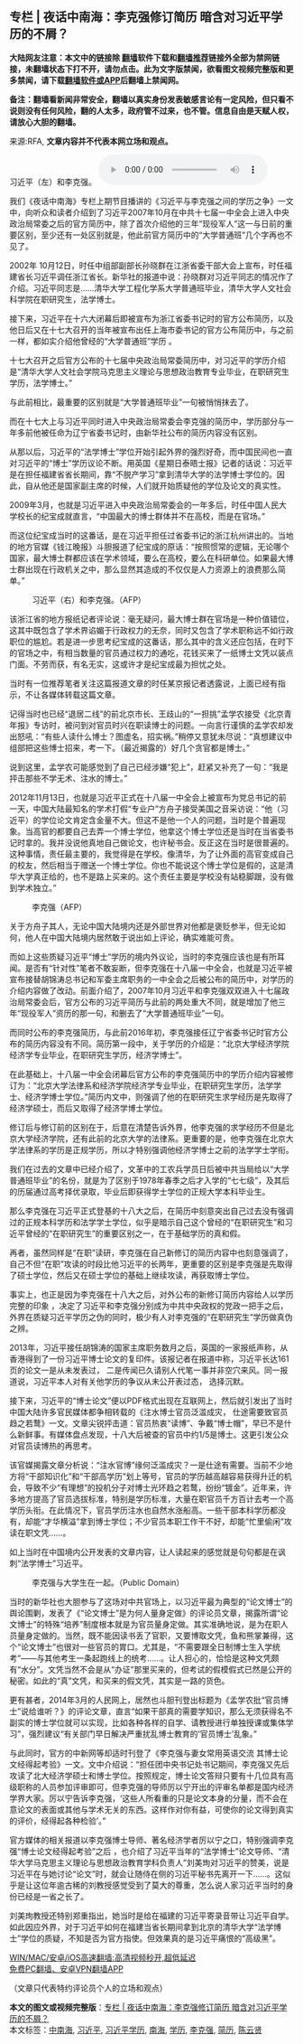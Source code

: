  <h2>专栏 | 夜话中南海：李克强修订简历 暗含对习近平学历的不屑？</h2> <p class="notice"><b>大陆网友注意：本文中的链接除 <a href="https://github.com/bannedbook/fanqiang" >翻墙</a>软件下载和<a href="https://github.com/killgcd/justmysocks/blob/master/README.md">翻墙推荐</a>链接外全部为禁网链接，未翻墙状态下打不开，请勿点击。此为文字版禁闻，欲看图文视频完整版和更多禁闻，请下载<a href="https://github.com/bannedbook/fanqiang">翻墙软件或APP</a>后翻墙上禁闻网。</p><p>备注：翻墙看新闻非常安全，翻墙以真实身份发表敏感言论有一定风险，但只看不说则没有任何风险，翻的人太多，政府管不过来，也不管。信息自由是天赋人权，请放心大胆的翻墙。</b></p>  <div class="entry"> <p>来源:RFA, <strong>文章内容并不代表本网立场和观点。</strong></p> <p>&#20064;&#36817;&#24179;&#65288;&#24038;&#65289;&#21644;&#26446;&#20811;&#24378;&#12290;             <audio controls="controls" preload="metadata" src="https://www.rfa.org/mandarin/zhuanlan/yehuazhongnanhai/gx-03122021152818.html/@@stream" type="audio/mpeg"></audio></p> <p>&#25105;&#20204;&#12298;&#22812;&#35805;&#20013;&#21335;&#28023;&#12299;&#19987;&#26639;&#19978;&#26399;&#33410;&#30446;&#25773;&#35762;&#30340;&#12298;&#20064;&#36817;&#24179;&#19982;&#26446;&#20811;&#24378;&#20043;&#38388;&#30340;&#23398;&#21382;&#20043;&#20105;&#12299;&#19968;&#25991;&#20013;&#65292;&#21521;&#21548;&#20247;&#21644;&#35835;&#32773;&#20171;&#32461;&#21040;&#20102;&#20064;&#36817;&#24179;2007&#24180;10&#26376;&#22312;&#20013;&#20849;&#21313;&#19971;&#23626;&#19968;&#20013;&#20840;&#20250;&#19978;&#36827;&#20837;&#20013;&#22830;&#25919;&#27835;&#23616;&#24120;&#22996;&#20043;&#21518;&#30340;&#23448;&#26041;&#31616;&#21382;&#20013;&#65292;&#38500;&#20102;&#39318;&#27425;&#20171;&#32461;&#20182;&#30340;&#19977;&#24180;&#8220;&#29616;&#24441;&#20891;&#20154;&#8221;&#36825;&#19968;&#19982;&#26085;&#21069;&#30340;&#37325;&#35201;&#21306;&#21035;&#65292;&#33267;&#23569;&#36824;&#26377;&#19968;&#22788;&#21306;&#21035;&#23601;&#26159;&#65292;&#20182;&#27492;&#21069;&#23448;&#26041;&#31616;&#21382;&#20013;&#30340;&#8220;&#22823;&#23398;&#26222;&#36890;&#29677;&#8221;&#20960;&#20010;&#23383;&#20877;&#20063;&#19981;&#35265;&#20102;&#12290;</p> <p>2002&#24180; 10&#26376;12&#26085;&#65292;&#26102;&#20219;&#20013;&#32452;&#37096;&#21103;&#37096;&#38271;&#23385;&#26195;&#32676;&#22312;&#27743;&#27993;&#30465;&#22996;&#24178;&#37096;&#22823;&#20250;&#19978;&#23459;&#24067;&#65292;&#26102;&#20219;&#31119;&#24314;&#30465;&#38271;&#20064;&#36817;&#24179;&#35843;&#20219;&#27993;&#27743;&#30465;&#38271;&#12290;&#26032;&#21326;&#31038;&#30340;&#25253;&#36947;&#20013;&#35828;&#65306;&#23385;&#26195;&#32676;&#23545;&#20064;&#36817;&#24179;&#21516;&#24535;&#30340;&#24773;&#20917;&#20316;&#20102;&#20171;&#32461;&#12290;&#20064;&#36817;&#24179;&#21516;&#24535;&#26159;&#8230;&#8230;&#28165;&#21326;&#22823;&#23398;&#24037;&#31243;&#21270;&#23398;&#31995;&#22823;&#23398;&#26222;&#36890;&#29677;&#27605;&#19994;&#65292;&#28165;&#21326;&#22823;&#23398;&#20154;&#25991;&#31038;&#20250;&#31185;&#23398;&#38498;&#22312;&#32844;&#30740;&#31350;&#29983;&#65292;&#27861;&#23398;&#21338;&#22763;&#12290;</p> <p>&#25509;&#19979;&#26469;&#65292;&#20064;&#36817;&#24179;&#22312;&#21313;&#20845;&#22823;&#38381;&#24149;&#21518;&#21363;&#34987;&#23459;&#24067;&#20026;&#27993;&#27743;&#30465;&#22996;&#20070;&#35760;&#26102;&#30340;&#23448;&#26041;&#20844;&#24067;&#31616;&#21382;&#65292;&#20197;&#21450;&#20182;&#26085;&#21518;&#21448;&#22312;&#21313;&#19971;&#22823;&#21484;&#24320;&#30340;&#24403;&#24180;&#34987;&#23459;&#24067;&#20986;&#20219;&#19978;&#28023;&#24066;&#22996;&#20070;&#35760;&#30340;&#23448;&#26041;&#20844;&#24067;&#31616;&#21382;&#20013;&#65292;&#19982;&#20043;&#21069;&#19968;&#26679;&#65292;&#37117;&#22914;&#23454;&#20171;&#32461;&#20182;&#26366;&#32463;&#30340;&#8220;&#22823;&#23398;&#26222;&#36890;&#29677;&#8221;&#23398;&#21382; &#12290;</p> <p>&#21313;&#19971;&#22823;&#21484;&#24320;&#20043;&#21518;&#23448;&#26041;&#20844;&#24067;&#30340;&#21313;&#19971;&#23626;&#20013;&#22830;&#25919;&#27835;&#23616;&#24120;&#22996;&#31616;&#21382;&#20013;&#65292;&#23545;&#20064;&#36817;&#24179;&#30340;&#23398;&#21382;&#20171;&#32461;&#26159;&#8220;&#28165;&#21326;&#22823;&#23398;&#20154;&#25991;&#31038;&#20250;&#23398;&#38498;&#39532;&#20811;&#24605;&#20027;&#20041;&#29702;&#35770;&#19982;&#24605;&#24819;&#25919;&#27835;&#25945;&#32946;&#19987;&#19994;&#27605;&#19994;&#65292;&#22312;&#32844;&#30740;&#31350;&#29983;&#23398;&#21382;&#65292;&#27861;&#23398;&#21338;&#22763;&#12290;&#8221;</p> <p>&#19982;&#27492;&#21069;&#30456;&#27604;&#65292;&#26368;&#37325;&#35201;&#30340;&#21306;&#21035;&#23601;&#26159;&#8220;&#22823;&#23398;&#26222;&#36890;&#29677;&#27605;&#19994;&#8221;&#19968;&#21477;&#34987;&#24708;&#24708;&#25273;&#21435;&#20102;&#12290;</p> <p>&#32780;&#22312;&#21313;&#19971;&#22823;&#19978;&#19982;&#20064;&#36817;&#24179;&#21516;&#26102;&#36827;&#20837;&#20013;&#22830;&#25919;&#27835;&#23616;&#24120;&#22996;&#20250;&#26446;&#20811;&#24378;&#30340;&#31616;&#21382;&#20013;&#65292;&#23398;&#21382;&#37096;&#20998;&#19982;&#19968;&#24180;&#22810;&#21069;&#20182;&#34987;&#20219;&#21629;&#20026;&#36797;&#23425;&#30465;&#22996;&#20070;&#35760;&#26102;&#65292;&#30001;&#26032;&#21326;&#31038;&#20844;&#24067;&#30340;&#31616;&#21382;&#20869;&#23481;&#27809;&#26377;&#21306;&#21035;&#12290;</p> <p>&#20174;&#37027;&#20197;&#21518;&#65292;&#20064;&#36817;&#24179;&#30340;&#8220;&#27861;&#23398;&#21338;&#22763;&#8221;&#23398;&#20301;&#24320;&#22987;&#24341;&#36215;&#22806;&#30028;&#30340;&#24378;&#28872;&#22909;&#22855;&#65292;&#32780;&#20013;&#22269;&#27665;&#38388;&#20063;&#19968;&#30452;&#23545;&#20064;&#36817;&#24179;&#30340;&#8220;&#21338;&#22763;&#8221;&#23398;&#21382;&#35758;&#35770;&#19981;&#26029;&#12290;&#29992;&#33521;&#22269;&#12298;&#26143;&#26399;&#26085;&#27888;&#26212;&#22763;&#25253;&#12299;&#35760;&#32773;&#30340;&#35805;&#35828;&#65306;&#20064;&#36817;&#24179;&#26159;&#22312;&#25285;&#20219;&#31119;&#24314;&#30465;&#30465;&#38271;&#26399;&#38388;&#65292;&#38752;&#8220;&#19981;&#33073;&#20135;&#23398;&#20064;&#8221;&#25343;&#21040;&#28165;&#21326;&#22823;&#23398;&#30340;&#27861;&#23398;&#21338;&#22763;&#23398;&#20301;&#30340;&#12290;&#22240;&#27492;&#65292;&#33258;&#20174;&#20182;&#36824;&#26159;&#22269;&#23478;&#21103;&#20027;&#24109;&#30340;&#26102;&#20505;&#65292;&#20154;&#20204;&#23601;&#24320;&#22987;&#36136;&#30097;&#20182;&#30340;&#23398;&#20301;&#21450;&#35770;&#25991;&#30340;&#30495;&#23454;&#24615;&#12290;</p>  <p>2009&#24180;3&#26376;&#65292;&#20063;&#23601;&#26159;&#20064;&#36817;&#24179;&#36827;&#20837;&#20013;&#22830;&#25919;&#27835;&#23616;&#24120;&#22996;&#20250;&#30340;&#19968;&#24180;&#22810;&#21518;&#65292;&#26102;&#20219;&#20013;&#22269;&#20154;&#27665;&#22823;&#23398;&#26657;&#38271;&#30340;&#32426;&#23453;&#25104;&#23601;&#30452;&#35328;&#65292;&#8220;&#20013;&#22269;&#26368;&#22823;&#30340;&#21338;&#22763;&#32676;&#20307;&#24182;&#19981;&#22312;&#39640;&#26657;&#65292;&#32780;&#26159;&#22312;&#23448;&#22330;&#12290;&#8221;</p> <p>&#32780;&#36825;&#20301;&#32426;&#23453;&#25104;&#24403;&#26102;&#30340;&#36825;&#30058;&#35805;&#65292;&#26159;&#22312;&#20064;&#36817;&#24179;&#25285;&#20219;&#36807;&#30465;&#22996;&#20070;&#35760;&#30340;&#27993;&#27743;&#26477;&#24030;&#35762;&#20986;&#30340;&#12290;&#24403;&#22320;&#30340;&#22320;&#26041;&#23448;&#23186;&#12298;&#38065;&#27743;&#26202;&#25253;&#12299;&#26007;&#32966;&#25253;&#36947;&#20102;&#32426;&#23453;&#25104;&#30340;&#21407;&#35805;&#65306;&#8220;&#25353;&#29031;&#24815;&#24120;&#30340;&#36923;&#36753;&#65292;&#26080;&#35770;&#21738;&#20010;&#22269;&#23478;&#65292;&#26368;&#22823;&#21338;&#22763;&#32676;&#37117;&#24212;&#35813;&#22312;&#23398;&#26415;&#39046;&#22495;&#65292;&#35201;&#20040;&#22312;&#39640;&#26657;&#65292;&#35201;&#20040;&#22312;&#31185;&#30740;&#21333;&#20301;&#12290;&#22914;&#26524;&#26368;&#22823;&#21338;&#22763;&#32676;&#20986;&#29616;&#22312;&#34892;&#25919;&#26426;&#20851;&#20043;&#20013;&#65292;&#37027;&#20040;&#26174;&#28982;&#20854;&#36896;&#25104;&#30340;&#19981;&#20165;&#20165;&#26159;&#20154;&#21147;&#36164;&#28304;&#19978;&#30340;&#28010;&#36153;&#37027;&#20040;&#31616;&#21333;&#12290;&#8221;</p> <p><figure> <figcaption>&#20064;&#36817;&#24179;&#65288;&#21491;&#65289;&#21644;&#26446;&#20811;&#24378;&#12290;&#65288;AFP&#65289;</figcaption></figure> <p>&#35813;&#27993;&#27743;&#30465;&#30340;&#22320;&#26041;&#25253;&#32440;&#35760;&#32773;&#35780;&#35770;&#35828;&#65306;&#27627;&#26080;&#30097;&#38382;&#65292;&#26368;&#22823;&#21338;&#22763;&#32676;&#22312;&#23448;&#22330;&#26159;&#19968;&#31181;&#20215;&#20540;&#38169;&#20301;&#65292;&#36825;&#20854;&#20013;&#26082;&#21253;&#21547;&#20102;&#23398;&#26415;&#30028;&#35844;&#23194;&#20110;&#34892;&#25919;&#26435;&#21147;&#30340;&#26080;&#22856;&#65292;&#21516;&#26102;&#21448;&#21253;&#21547;&#20102;&#23398;&#26415;&#32844;&#31216;&#36828;&#19981;&#22914;&#34892;&#25919;&#32844;&#20301;&#30340;&#23604;&#23596;&#12290;&#33509;&#26159;&#36827;&#19968;&#27493;&#24605;&#32771;&#32426;&#23453;&#25104;&#30340;&#36825;&#30058;&#35805;&#65292;&#37027;&#20040;&#20854;&#20013;&#30340;&#21547;&#20041;&#36824;&#24212;&#21253;&#25324;&#65292;&#22312;&#26102;&#19979;&#30340;&#23448;&#22330;&#20043;&#20013;&#65292;&#26377;&#30456;&#24403;&#25968;&#37327;&#30340;&#23448;&#21592;&#36890;&#36807;&#26435;&#21147;&#30340;&#36890;&#21507;&#65292;&#33457;&#38065;&#20080;&#26469;&#20102;&#19968;&#32440;&#21338;&#22763;&#25991;&#20973;&#20197;&#35013;&#28857;&#38376;&#38754;&#12290;&#19981;&#21171;&#32780;&#33719;&#65292;&#26377;&#21517;&#26080;&#23454;&#65292;&#36825;&#25110;&#35768;&#25165;&#26159;&#32426;&#23453;&#25104;&#26368;&#20026;&#25285;&#24551;&#20043;&#22788;&#12290;</p> <p>&#24403;&#26102;&#26377;&#19968;&#20301;&#25512;&#33616;&#31508;&#32773;&#20851;&#27880;&#36825;&#31687;&#25253;&#36947;&#25991;&#31456;&#30340;&#26102;&#20219;&#26576;&#20140;&#25253;&#35760;&#32773;&#36879;&#38706;&#35828;&#65292;&#19978;&#38754;&#24050;&#32463;&#26377;&#25351;&#31034;&#65292;&#19981;&#35753;&#21508;&#23186;&#20307;&#36716;&#36733;&#36825;&#31687;&#25991;&#31456;&#12290;</p> <p>&#35760;&#24471;&#24403;&#26102;&#20063;&#24050;&#32463;&#8220;&#36864;&#23621;&#20108;&#32447;&#8221;&#30340;&#21069;&#21271;&#20140;&#24066;&#38271;&#12289;&#29579;&#27495;&#23665;&#30340;&#8220;&#19968;&#25285;&#25361;&#8221;&#23391;&#23398;&#20892;&#25509;&#21463;&#12298;&#21271;&#20140;&#38738;&#24180;&#25253;&#12299;&#19987;&#35775;&#26102;&#65292;&#34987;&#38382;&#21040;&#23545;&#23448;&#21592;&#26102;&#20852;&#22312;&#32844;&#35835;&#21338;&#22763;&#30340;&#38382;&#39064;&#12290;&#19968;&#21521;&#35328;&#34892;&#35880;&#24910;&#30340;&#23391;&#23398;&#20892;&#21364;&#21457;&#20986;&#24594;&#21564;&#65306;&#8220;&#26377;&#20123;&#20154;&#35835;&#20160;&#20040;&#21338;&#22763;&#65311;&#22270;&#34394;&#21517;&#65292;&#25307;&#23454;&#31096;&#12290;&#8221;&#31245;&#20572;&#21448;&#24847;&#29369;&#26410;&#23613;&#35828;&#65306;&#8220;&#30495;&#24819;&#24314;&#35758;&#20013;&#32452;&#37096;&#25226;&#36825;&#20123;&#21338;&#22763;&#25307;&#26469;&#65292;&#32771;&#19968;&#19979;&#12290;&#65288;&#26368;&#36817;&#25581;&#38706;&#30340;&#65289;&#22909;&#20960;&#20010;&#36138;&#23448;&#37117;&#26159;&#21338;&#22763;&#12290;&#8221;</p> <p>&#35828;&#21040;&#36825;&#37324;&#65292;&#23391;&#23398;&#20892;&#21487;&#33021;&#24863;&#35273;&#21040;&#20102;&#33258;&#24049;&#24050;&#32463;&#28041;&#23244;&#8220;&#29359;&#19978;&#8221;&#65292;&#36214;&#32039;&#21448;&#34917;&#20805;&#20102;&#19968;&#21477;&#65306;&#8220;&#25105;&#26159;&#25256;&#20987;&#37027;&#20123;&#19981;&#23398;&#26080;&#26415;&#12289;&#27880;&#27700;&#30340;&#21338;&#22763;&#12290;&#8221;</p> <p>2012&#24180;11&#26376;13&#26085;&#65292;&#20063;&#23601;&#26159;&#20064;&#36817;&#24179;&#27491;&#24335;&#22312;&#21313;&#20843;&#23626;&#19968;&#20013;&#20840;&#20250;&#19978;&#34987;&#23459;&#24067;&#20026;&#20826;&#24635;&#20070;&#35760;&#30340;&#21069;&#19968;&#22825;&#65292;&#20013;&#22269;&#22823;&#38470;&#26368;&#30693;&#21517;&#30340;&#23398;&#26415;&#25171;&#20551;&#8220;&#19987;&#19994;&#25143;&#8221;&#26041;&#33311;&#23376;&#25509;&#21463;&#32654;&#22269;&#20043;&#38899;&#37319;&#35775;&#35828;&#65306;&#8220;&#20182;&#65288;&#20064;&#36817;&#24179;&#65289;&#30340;&#23398;&#20301;&#35770;&#25991;&#32943;&#23450;&#21547;&#37329;&#37327;&#19981;&#22823;&#12290;&#20294;&#36825;&#19981;&#26159;&#20182;&#19968;&#20010;&#20154;&#30340;&#38382;&#39064;&#65292;&#24403;&#26102;&#26159;&#20010;&#26222;&#36941;&#29616;&#35937;&#12290;&#24403;&#39640;&#23448;&#30340;&#37117;&#35201;&#33258;&#24049;&#21435;&#24324;&#19968;&#20010;&#21338;&#22763;&#23398;&#20301;&#65292;&#20182;&#25343;&#36825;&#20010;&#21338;&#22763;&#23398;&#20301;&#36824;&#26159;&#24403;&#26102;&#22312;&#24403;&#30465;&#22996;&#20070;&#35760;&#26102;&#25343;&#30340;&#12290;&#25105;&#24182;&#27809;&#35828;&#20182;&#30495;&#22320;&#33258;&#24049;&#20570;&#35770;&#25991;&#65292;&#20063;&#35768;&#31192;&#20070;&#20250;&#12290;&#21453;&#27491;&#36825;&#22312;&#24403;&#26102;&#26159;&#24456;&#26222;&#36941;&#30340;&#12290;&#36825;&#31181;&#20107;&#24773;&#65292;&#36131;&#20219;&#26368;&#20027;&#35201;&#30340;&#65292;&#25105;&#35273;&#24471;&#26159;&#22312;&#23398;&#26657;&#12290;&#20687;&#28165;&#21326;&#65292;&#20026;&#20102;&#35753;&#22806;&#38754;&#30340;&#39640;&#23448;&#21464;&#25104;&#33258;&#24049;&#30340;&#26657;&#21451;&#65292;&#28982;&#21518;&#30456;&#24403;&#20110;&#36192;&#36865;&#19968;&#20010;&#21338;&#22763;&#23398;&#20301;&#12290;&#20320;&#20063;&#19981;&#33021;&#35828;&#36825;&#20010;&#21338;&#22763;&#23398;&#20301;&#26159;&#20551;&#30340;&#65292;&#36825;&#26159;&#28165;&#21326;&#22823;&#23398;&#30495;&#27491;&#32473;&#30340;&#65292;&#20063;&#19981;&#26159;&#36335;&#19978;&#20080;&#26469;&#30340;&#12290;&#36825;&#20010;&#36131;&#20219;&#20027;&#35201;&#26159;&#23398;&#26657;&#27809;&#26377;&#31449;&#31283;&#33050;&#36319;&#65292;&#27809;&#26377;&#20570;&#21040;&#23398;&#26415;&#29420;&#31435;&#12290;&#8221;</p> <p><figure> <figcaption>&#26446;&#20811;&#24378;&#65288;AFP&#65289;</figcaption></figure> <p>&#20851;&#20110;&#26041;&#33311;&#23376;&#20854;&#20154;&#65292;&#26080;&#35770;&#20013;&#22269;&#22823;&#38470;&#22659;&#20869;&#36824;&#26159;&#22806;&#37096;&#19990;&#30028;&#23545;&#20182;&#37117;&#26159;&#35090;&#36140;&#21442;&#21322;&#65292;&#20294;&#26080;&#35770;&#22914;&#20309;&#65292;&#20182;&#20154;&#22312;&#20013;&#22269;&#22823;&#38470;&#22659;&#20869;&#23621;&#28982;&#25954;&#20110;&#35828;&#20986;&#22914;&#19978;&#35780;&#35770;&#65292;&#30830;&#23454;&#38590;&#33021;&#21487;&#36149;&#12290;</p> <p>&#32780;&#22914;&#19978;&#36825;&#20123;&#36136;&#30097;&#20064;&#36817;&#24179;&#8220;&#21338;&#22763;&#8221;&#23398;&#21382;&#30340;&#22659;&#20869;&#22806;&#35758;&#35770;&#65292;&#24403;&#26102;&#30340;&#26446;&#20811;&#24378;&#24212;&#35813;&#20063;&#26159;&#26377;&#25152;&#32819;&#38395;&#12290;&#26159;&#21542;&#26377;&#8220;&#38024;&#23545;&#24615;&#8221;&#31508;&#32773;&#19981;&#25954;&#22916;&#26029;&#65292;&#20294;&#26446;&#20811;&#24378;&#22312;&#21313;&#20843;&#23626;&#19968;&#20013;&#20840;&#20250;&#65292;&#20063;&#23601;&#26159;&#20064;&#36817;&#24179;&#34987;&#23459;&#24067;&#25509;&#26367;&#32993;&#38182;&#28059;&#24635;&#20070;&#35760;&#21644;&#20891;&#22996;&#20027;&#24109;&#32844;&#21153;&#30340;&#19968;&#20013;&#20840;&#20250;&#20043;&#21518;&#34987;&#20844;&#24067;&#30340;&#31616;&#21382;&#20013;&#65292;&#23545;&#23398;&#21382;&#30340;&#20171;&#32461;&#20869;&#23481;&#20570;&#20102;&#25913;&#21160;&#12290;&#21069;&#38754;&#20171;&#32461;&#20102;&#65292;2007&#24180;10&#26376;&#20064;&#36817;&#24179;&#21644;&#26446;&#20811;&#24378;&#21452;&#21452;&#36827;&#20837;&#21313;&#19971;&#23626;&#25919;&#27835;&#23616;&#24120;&#22996;&#20250;&#21518;&#65292;&#23448;&#26041;&#20844;&#24067;&#30340;&#20064;&#36817;&#24179;&#31616;&#21382;&#19982;&#27492;&#21069;&#30340;&#20004;&#22788;&#37325;&#22823;&#19981;&#21516;&#65292;&#23601;&#26159;&#22686;&#21152;&#20102;&#20182;&#19977;&#24180;&#8220;&#29616;&#24441;&#20891;&#20154;&#8221;&#36164;&#21382;&#30340;&#37027;&#19968;&#21477;&#65292;&#21644;&#21024;&#21435;&#20102;&#8220;&#22823;&#23398;&#26222;&#36890;&#29677;&#27605;&#19994;&#8221;&#19968;&#21477;&#12290;</p>  <p>&#32780;&#21516;&#26102;&#20844;&#24067;&#30340;&#26446;&#20811;&#24378;&#31616;&#21382;&#65292;&#19982;&#27492;&#21069;2016&#24180;&#21021;&#65292;&#26446;&#20811;&#24378;&#25509;&#20219;&#36797;&#23425;&#30465;&#22996;&#20070;&#35760;&#26102;&#23448;&#26041;&#20844;&#24067;&#30340;&#31616;&#21382;&#20869;&#23481;&#27809;&#26377;&#19981;&#21516;&#12290;&#31616;&#21382;&#31532;&#19968;&#27573;&#20013;&#65292;&#20851;&#20110;&#23398;&#21382;&#30340;&#20171;&#32461;&#26159;&#65306;&#8220;&#21271;&#20140;&#22823;&#23398;&#32463;&#27982;&#23398;&#38498;&#32463;&#27982;&#23398;&#19987;&#19994;&#27605;&#19994;&#65292;&#22312;&#32844;&#30740;&#31350;&#29983;&#23398;&#21382;&#65292;&#32463;&#27982;&#23398;&#21338;&#22763;&#8221;&#12290;</p> <p>&#22312;&#27492;&#22522;&#30784;&#19978;&#65292;&#21313;&#20843;&#23626;&#19968;&#20013;&#20840;&#20250;&#38381;&#24149;&#21518;&#23448;&#26041;&#20844;&#24067;&#30340;&#26446;&#20811;&#24378;&#31616;&#21382;&#20013;&#30340;&#23398;&#21382;&#20171;&#32461;&#20869;&#23481;&#34987;&#20462;&#35746;&#20026;&#65306;&#8220;&#21271;&#20140;&#22823;&#23398;&#27861;&#24459;&#31995;&#21644;&#32463;&#27982;&#23398;&#38498;&#32463;&#27982;&#23398;&#19987;&#19994;&#27605;&#19994;&#65292;&#22312;&#32844;&#30740;&#31350;&#29983;&#23398;&#21382;&#65292;&#27861;&#23398;&#23398;&#22763;&#12289;&#32463;&#27982;&#23398;&#21338;&#22763;&#23398;&#20301;&#12290;&#8221;&#31616;&#21382;&#20869;&#25991;&#20013;&#65292;&#21017;&#24378;&#35843;&#20102;&#20182;&#30340;&#22312;&#32844;&#30740;&#31350;&#29983;&#27714;&#23398;&#32463;&#21382;&#26159;&#20808;&#21462;&#24471;&#20102;&#32463;&#27982;&#23398;&#30805;&#22763;&#65292;&#32780;&#21518;&#21448;&#21462;&#24471;&#20102;&#32463;&#27982;&#23398;&#21338;&#22763;&#23398;&#20301;&#12290;</p> <p>&#20462;&#35746;&#21518;&#19982;&#20462;&#35746;&#21069;&#30340;&#21306;&#21035;&#22312;&#20110;&#65292;&#21518;&#24847;&#22312;&#28165;&#26970;&#21578;&#35785;&#22806;&#30028;&#65292;&#20182;&#26446;&#20811;&#24378;&#30340;&#27714;&#23398;&#32463;&#21382;&#19981;&#20294;&#26159;&#21271;&#20140;&#22823;&#23398;&#32463;&#27982;&#23398;&#38498;&#65292;&#36824;&#26377;&#27492;&#21069;&#30340;&#21271;&#20140;&#22823;&#23398;&#30340;&#27861;&#24459;&#31995;&#12290;&#26356;&#37325;&#35201;&#30340;&#26159;&#65292;&#20182;&#26446;&#20811;&#24378;&#22312;&#21271;&#20140;&#22823;&#23398;&#27861;&#24459;&#31995;&#30340;&#23398;&#21382;&#26159;&#27491;&#35268;&#23398;&#21382;&#65292;&#25152;&#20197;&#25165;&#29305;&#21035;&#24378;&#35843;&#20182;&#32463;&#27982;&#23398;&#21338;&#22763;&#20043;&#21069;&#30340;&#27861;&#23398;&#23398;&#22763;&#23398;&#34900;&#12290;</p> <p>&#25105;&#20204;&#22312;&#36807;&#21435;&#30340;&#25991;&#31456;&#20013;&#24050;&#32463;&#20171;&#32461;&#20102;&#65292;&#25991;&#38761;&#20013;&#30340;&#24037;&#20892;&#20853;&#23398;&#21592;&#26085;&#21518;&#34987;&#20013;&#20849;&#24403;&#23616;&#32473;&#20197;&#8220;&#22823;&#23398;&#26222;&#36890;&#29677;&#27605;&#19994;&#8221;&#30340;&#21517;&#20221;&#65292;&#23601;&#26159;&#20026;&#20102;&#21306;&#21035;&#20110;1978&#24180;&#26149;&#23395;&#20043;&#21518;&#25165;&#20837;&#23398;&#30340;&#8220;&#19971;&#19971;&#32423;&#8221;&#65292;&#21450;&#20854;&#21518;&#30340;&#21382;&#23626;&#36890;&#36807;&#39640;&#32771;&#25321;&#20248;&#24405;&#21462;&#65292;&#27605;&#19994;&#21518;&#21363;&#33719;&#24471;&#23398;&#22763;&#23398;&#20301;&#30340;&#27491;&#35268;&#22823;&#23398;&#26412;&#31185;&#27605;&#19994;&#29983;&#12290;</p> <p>&#37027;&#20040;&#26446;&#20811;&#24378;&#22312;&#20064;&#36817;&#24179;&#27491;&#24335;&#30331;&#22522;&#30340;&#21313;&#20843;&#22823;&#20043;&#21518;&#65292;&#22312;&#31616;&#21382;&#20013;&#21051;&#24847;&#31361;&#20986;&#33258;&#24049;&#36807;&#21435;&#27809;&#26377;&#24378;&#35843;&#36807;&#30340;&#27491;&#35268;&#26412;&#31185;&#23398;&#21382;&#21644;&#27861;&#23398;&#23398;&#22763;&#23398;&#20301;&#65292;&#20284;&#20046;&#26159;&#26263;&#31034;&#33258;&#24049;&#36825;&#20010;&#26366;&#32463;&#30340;&#8220;&#22312;&#32844;&#30740;&#31350;&#29983;&#8221;&#21644;&#20064;&#36817;&#24179;&#26366;&#32463;&#30340;&#8220;&#22312;&#32844;&#30740;&#31350;&#29983;&#8221;&#30340;&#37325;&#35201;&#21306;&#21035;&#20043;&#19968;&#65292;&#22312;&#20110;&#22522;&#30784;&#23398;&#21382;&#30340;&#30495;&#21644;&#20551;&#12290;</p> <p>&#20877;&#32773;&#65292;&#34429;&#28982;&#21516;&#26679;&#26159;&#8220;&#22312;&#32844;&#8221;&#35835;&#30740;&#65292;&#26446;&#20811;&#24378;&#22312;&#33258;&#24049;&#26032;&#20462;&#35746;&#30340;&#31616;&#21382;&#20869;&#23481;&#20013;&#20063;&#21051;&#24847;&#24378;&#35843;&#20102;&#65292;&#33258;&#24049;&#19981;&#20294;&#8220;&#22312;&#32844;&#8221;&#25915;&#35835;&#30340;&#26102;&#27573;&#27604;&#20182;&#20064;&#36817;&#24179;&#30340;&#38271;&#20004;&#24180;&#65292;&#26356;&#37325;&#35201;&#30340;&#21306;&#21035;&#26159;&#26446;&#20811;&#24378;&#26159;&#20808;&#21462;&#24471;&#20102;&#30805;&#22763;&#23398;&#20301;&#65292;&#28982;&#21518;&#21448;&#22312;&#30805;&#22763;&#23398;&#20301;&#30340;&#22522;&#30784;&#19978;&#32487;&#32493;&#25915;&#35835;&#65292;&#20877;&#33719;&#21462;&#21338;&#22763;&#23398;&#20301;&#12290;</p> <p>&#20107;&#23454;&#19978;&#65292;&#20063;&#27491;&#26159;&#22240;&#20026;&#26446;&#20811;&#24378;&#22312;&#21313;&#20843;&#22823;&#20043;&#21518;&#65292;&#23545;&#22806;&#20844;&#24067;&#30340;&#26032;&#20462;&#35746;&#31616;&#21382;&#20869;&#23481;&#32473;&#20154;&#20197;&#23398;&#21382;&#23436;&#25972;&#30340;&#21360;&#35937; &#65292;&#20915;&#23450;&#20102;&#20064;&#36817;&#24179;&#21644;&#26446;&#20811;&#24378;&#20998;&#21035;&#25104;&#20026;&#20013;&#20849;&#20013;&#22830;&#25919;&#26435;&#30340;&#20826;&#25919;&#19968;&#25226;&#25163;&#20043;&#21518;&#65292;&#22806;&#30028;&#22312;&#36136;&#30097;&#20064;&#36817;&#24179;&#23398;&#21382;&#20043;&#20266;&#30340;&#21516;&#26102;&#65292;&#26497;&#23569;&#26377;&#20154;&#23545;&#26446;&#20811;&#24378;&#30340;&#8220;&#22312;&#32844;&#30740;&#31350;&#29983;&#8221;&#23398;&#21382;&#20570;&#30495;&#20266;&#20043;&#36776;&#12290;</p> <p>2013&#24180;&#65292;&#20064;&#36817;&#24179;&#25509;&#20219;&#32993;&#38182;&#28059;&#30340;&#22269;&#23478;&#20027;&#24109;&#32844;&#21153;&#25968;&#26376;&#20043;&#21518;&#65292;&#33521;&#22269;&#30340;&#19968;&#23478;&#25253;&#32440;&#22768;&#31216;&#65292;&#20174;&#39321;&#28207;&#24471;&#21040;&#20102;&#19968;&#20221;&#20064;&#36817;&#24179;&#21338;&#22763;&#35770;&#25991;&#30340;&#22797;&#21360;&#20214;&#12290;&#35813;&#25253;&#35760;&#32773;&#22312;&#25253;&#36947;&#20013;&#31216;&#65292;&#20064;&#36817;&#24179;&#38271;&#36798;161&#39029;&#30340;&#35770;&#25991;&#19968;&#26159;&#20174;&#26410;&#21457;&#34920;&#36807;&#65292; &#20108;&#26159;&#20256;&#38395;&#24050;&#20037;&#35831;&#21035;&#20154;&#20195;&#31508;&#19968;&#20107;&#24182;&#38750;&#31354;&#31348;&#26469;&#39118;&#12290;&#21516;&#19968;&#25253;&#36947;&#35828;&#65292;&#20064;&#36817;&#24179;&#26412;&#20154;&#23545;&#26377;&#20851;&#20182;&#23398;&#21382;&#30340;&#20105;&#35758;&#20174;&#26410;&#20844;&#24320;&#34920;&#36807;&#24577;&#65292; &#36873;&#25321;&#27785;&#40664;&#12290;</p> <p>&#25509;&#19979;&#26469;&#65292;&#20064;&#36817;&#24179;&#30340;&#8220;&#21338;&#22763;&#35770;&#25991;&#8221;&#20415;&#20197;PDF&#26684;&#24335;&#20986;&#29616;&#22312;&#20114;&#32852;&#32593;&#19978;&#65292;&#28982;&#21518;&#23601;&#24341;&#21457;&#20986;&#20102;&#24403;&#26102;&#20013;&#22269;&#22823;&#38470;&#35768;&#22810;&#23448;&#27665;&#23186;&#20307;&#37117;&#20105;&#30456;&#36716;&#36733;&#30340;&#12298;&#27880;&#27700;&#21338;&#22763;&#23448;&#21592;&#27867;&#28389;&#25104;&#28798;&#65292; &#20181;&#36884;&#38656;&#35201;&#33268;&#23448;&#21592;&#36235;&#20043;&#33509;&#40540;&#12299;&#19968;&#25991;&#12290;&#25991;&#31456;&#23574;&#38160;&#25256;&#20987;&#36947;&#65306;&#23448;&#21592;&#28909;&#34935;&#8220;&#35835;&#21338;&#8221;&#12289;&#20105;&#25140;&#8220;&#21338;&#22763;&#24125;&#8221;&#65292;&#26089;&#24050;&#19981;&#26159;&#20160;&#20040;&#26032;&#40092;&#20107;&#12290;&#26377;&#23186;&#20307;&#30424;&#28857;&#21457;&#29616;&#65292;&#21313;&#20843;&#22823;&#21518;&#34987;&#26597;&#30340;&#23448;&#21592;&#20013;&#32422;1/5&#26159;&#21338;&#22763;&#12290;&#36825;&#26356;&#24341;&#21457;&#20844;&#20247;&#23545;&#23448;&#21592;&#35835;&#21338;&#28909;&#30340;&#20877;&#24605;&#32771;&#12290;</p>  <p>&#35813;&#23448;&#23186;&#25581;&#38706;&#25991;&#31456;&#20998;&#26512;&#35828;&#65306;&#8220;&#27880;&#27700;&#23448;&#21338;&#8221;&#32536;&#20309;&#27867;&#28389;&#25104;&#28798;&#65311;&#19968;&#26159;&#20181;&#36884;&#26377;&#38656;&#35201;&#12290;&#24403;&#21069;&#19981;&#23569;&#22320;&#26041;&#23558;&#8220;&#24178;&#37096;&#30693;&#35782;&#21270;&#8221;&#21644;&#8220;&#24178;&#37096;&#39640;&#23398;&#21382;&#8221;&#21010;&#19978;&#31561;&#21495;&#65292;&#23448;&#21592;&#30340;&#23398;&#21382;&#36234;&#39640;&#36234;&#23481;&#26131;&#33719;&#24471;&#21319;&#36801;&#30340;&#26426;&#20250;&#65292;&#23548;&#33268;&#19981;&#23569;&#8220;&#26377;&#29702;&#24819;&#8221;&#30340;&#25237;&#26426;&#20998;&#23376;&#23545;&#21338;&#22763;&#20809;&#29615;&#36235;&#20043;&#33509;&#40540;&#65292;&#32439;&#32439;&#8220;&#38208;&#37329;&#8221;&#12290;&#36817;&#24180;&#26469;&#65292;&#35768;&#22810;&#22320;&#26041;&#25552;&#39640;&#20102;&#23448;&#21592;&#36873;&#25300;&#26631;&#20934;&#65292;&#29305;&#21035;&#26159;&#23398;&#21382;&#26631;&#20934;&#65292;&#22823;&#37327;&#22312;&#32844;&#23448;&#21592;&#21315;&#26041;&#30334;&#35745;&#21435;&#32771;&#19968;&#20010;&#39640;&#23398;&#21382;&#22836;&#34900;&#12290;&#22312;&#27492;&#24773;&#20917;&#19979;&#65292;&#23448;&#21592;&#23398;&#21382;&#27880;&#27700;&#20063;&#33258;&#28982;&#27700;&#28072;&#33337;&#39640;&#12290;&#19968;&#20123;&#24178;&#37096;&#26412;&#31185;&#23398;&#21382;&#37117;&#27809;&#26377;&#65292;&#21364;&#33021;&#8220;&#25165;&#21326;&#27178;&#28322;&#8221;&#25343;&#21040;&#21338;&#22763;&#23398;&#20301;&#65307;&#19981;&#23569;&#23448;&#21592;&#26412;&#32844;&#24037;&#20316;&#24178;&#19981;&#22909;&#65292;&#21364;&#33021;&#8220;&#24537;&#37324;&#20599;&#38386;&#8221;&#25915;&#35835;&#22312;&#32844;&#25991;&#20973;&#8230;&#8230;&#12290;</p> <p>&#22914;&#19978;&#24403;&#26102;&#22312;&#20013;&#22269;&#22659;&#20869;&#20844;&#24320;&#21457;&#34920;&#30340;&#25991;&#31456;&#20869;&#23481;&#65292;&#35753;&#20154;&#35835;&#36215;&#26469;&#30340;&#24863;&#35273;&#23601;&#26159;&#21477;&#21477;&#37117;&#26159;&#22312;&#35773;&#21050;&#8220;&#27861;&#23398;&#21338;&#22763;&#8221;&#20064;&#36817;&#24179;&#12290;</p> <p><figure> <figcaption>&#26446;&#20811;&#24378;&#19982;&#22823;&#23398;&#29983;&#22312;&#19968;&#36215;&#12290;&#65288;Public Domain&#65289;</figcaption></figure> <p>&#24403;&#26102;&#30340;&#26032;&#21326;&#31038;&#20063;&#22823;&#32966;&#21442;&#19982;&#20102;&#36825;&#22330;&#23545;&#20013;&#20849;&#23448;&#22330;&#19978;&#65292;&#20197;&#20064;&#36817;&#24179;&#26368;&#20026;&#20856;&#22411;&#30340;&#8220;&#35770;&#25991;&#21338;&#22763;&#8221;&#30340;&#33286;&#35770;&#22260;&#21119;&#65292;&#21457;&#34920;&#20102;&#12298;&#8220;&#35770;&#25991;&#21338;&#22763;&#8221;&#26159;&#20026;&#20309;&#20154;&#37327;&#36523;&#23450;&#20570;&#12299;&#30340;&#35780;&#35770;&#21592;&#25991;&#31456;&#65292;&#25581;&#38706;&#25152;&#35859;&#8220;&#35770;&#25991;&#21338;&#22763;&#8221;&#30340;&#29305;&#27530;&#8220;&#22521;&#20859;&#8221;&#21046;&#24230;&#26681;&#26412;&#23601;&#26159;&#20026;&#23448;&#21592;&#37327;&#36523;&#23450;&#20570;&#12290;&#20854;&#23454;&#20934;&#30830;&#22320;&#35828;&#65292;&#26159;&#20026;&#22312;&#32844;&#20154;&#21592;&#37327;&#36523;&#23450;&#20570;&#30340;&#12290;&#24403;&#28982;&#65292;&#26082;&#19981;&#33021;&#22240;&#35835;&#20070;&#20002;&#20102;&#23448;&#32844;&#65292;&#21448;&#35201;&#21338;&#21462;&#25991;&#20973;&#65292;&#40060;&#21644;&#29066;&#25484;&#20860;&#24471;&#65292;&#36825;&#20010;&#8220;&#35770;&#25991;&#21338;&#22763;&#8221;&#20063;&#24456;&#23545;&#19968;&#20123;&#23448;&#21592;&#30340;&#32963;&#21475;&#12290;&#23588;&#20854;&#26159;&#65292;&#8220;&#19981;&#38656;&#35201;&#36319;&#20840;&#26085;&#21046;&#21338;&#22763;&#29983;&#20837;&#23398;&#32479;&#32771;&#8221;&#8212;&#8212;&#19982;&#20854;&#20182;&#32771;&#29983;&#19968;&#26465;&#36215;&#36305;&#32447;&#19978;&#30340;&#32479;&#32771;&#8230;&#8230;&#12290;&#35753;&#20154;&#25285;&#24515;&#30340;&#65292;&#24688;&#24688;&#26159;&#36825;&#31181;&#25991;&#20973;&#39047;&#26377;&#8220;&#27700;&#20998;&#8221;&#12290;&#25991;&#20973;&#24403;&#28982;&#19981;&#20250;&#26159;&#20174;&#8220;&#21150;&#35777;&#8221;&#37027;&#37324;&#20080;&#26469;&#30340;&#65292;&#20294;&#32771;&#35797;&#30340;&#20551;&#27169;&#20551;&#24335;&#24050;&#28982;&#26159;&#20844;&#24320;&#30340;&#31192;&#23494;&#12290;&#22914;&#27492;&#30340;&#8220;&#30495;&#8221;&#25991;&#20973;&#65292;&#21644;&#20080;&#26469;&#30340;&#20551;&#25991;&#20973;&#65292;&#20854;&#23454;&#26159;&#19968;&#36335;&#30340;&#36135;&#33394;&#12290;</p> <p>&#26356;&#26377;&#29978;&#32773;&#65292;2014&#24180;3&#26376;&#30340;&#20154;&#27665;&#32593;&#19978;&#65292;&#23621;&#28982;&#20063;&#26007;&#32966;&#21002;&#30331;&#20986;&#26631;&#39064;&#20026;&#12298;&#23391;&#23398;&#20892;&#25209;&#8220;&#23448;&#21592;&#21338;&#22763;&#8221;&#35828;&#32473;&#35841;&#21548;&#65311;&#12299;&#30340;&#35780;&#35770;&#25991;&#31456;&#65292;&#30452;&#35328;&#8220;&#22914;&#26524;&#24178;&#37096;&#30495;&#30340;&#38656;&#35201;&#23398;&#30693;&#35782;&#65292;&#37027;&#20040;&#26080;&#39035;&#33719;&#24471;&#21517;&#19981;&#21103;&#23454;&#30340;&#21338;&#22763;&#23398;&#20301;&#23601;&#21487;&#20197;&#23454;&#29616;&#65292;&#27604;&#22914;&#21508;&#31181;&#21508;&#26679;&#30340;&#33258;&#23398;&#12289;&#35831;&#25945;&#25480;&#36827;&#34892;&#21333;&#29420;&#25480;&#35838;&#25110;&#38598;&#20307;&#23398;&#20064;&#8221;&#65292;&#24378;&#28872;&#24314;&#35758;&#8220;&#26377;&#20851;&#37096;&#38376;&#26089;&#26085;&#35299;&#20915;&#20005;&#37325;&#25200;&#20081;&#21338;&#22763;&#25945;&#32946;&#30340;&#8216;&#23448;&#21592;&#21338;&#22763;&#8217;&#20081;&#35937;&#12290;&#8221;</p> <p>&#19982;&#27492;&#21516;&#26102;&#65292;&#23448;&#26041;&#30340;&#20013;&#26032;&#32593;&#31561;&#21364;&#36866;&#26102;&#21002;&#30331;&#20102;&#12298;&#26446;&#20811;&#24378;&#19982;&#22971;&#22899;&#24120;&#29992;&#33521;&#35821;&#20132;&#27969; &#20854;&#21338;&#22763;&#35770;&#25991;&#32463;&#24471;&#36215;&#32771;&#39564;&#12299;&#19968;&#25991;&#12290;&#25991;&#20013;&#20171;&#32461;&#35828;&#65306;&#8220;&#25285;&#20219;&#22242;&#20013;&#22830;&#20070;&#35760;&#22788;&#20070;&#35760;&#26399;&#38388;&#65292;&#26446;&#20811;&#24378;&#21448;&#20808;&#21518;&#25915;&#35835;&#20102;&#21271;&#22823;&#32463;&#27982;&#23398;&#30805;&#22763;&#21644;&#21338;&#22763;&#23398;&#20301;&#12290;&#25353;&#29031;&#35268;&#23450;&#65292;&#21338;&#22763;&#35770;&#25991;&#31572;&#36777;&#21482;&#35201;&#26377;&#21313;&#20960;&#20301;&#20855;&#26377;&#39640;&#32423;&#32844;&#31216;&#30340;&#20154;&#21592;&#21442;&#21152;&#35780;&#23457;&#21363;&#21487;&#65292;&#20294;&#26446;&#20811;&#24378;&#30340;&#23548;&#24072;&#21385;&#20197;&#23425;&#24320;&#20986;&#30340;&#35780;&#23457;&#21517;&#21333;&#37117;&#26159;&#22269;&#20869;&#32463;&#27982;&#23398;&#30028;&#22823;&#23478;&#12290;&#21385;&#20197;&#23425;&#21578;&#35785;&#26446;&#20811;&#24378;&#65292;&#8216;&#36825;&#20123;&#20154;&#25152;&#30475;&#37325;&#30340;&#21482;&#26159;&#35770;&#25991;&#26412;&#36523;&#30340;&#20998;&#37327;&#65292;&#32780;&#19981;&#20250;&#22312;&#24847;&#35770;&#25991;&#30340;&#34920;&#38754;&#25110;&#20854;&#20182;&#19982;&#23398;&#26415;&#26080;&#20851;&#30340;&#19996;&#35199;&#12290;&#36825;&#26679;&#20316;&#23545;&#20320;&#26377;&#30410;&#65292;&#21487;&#20351;&#20320;&#30340;&#35770;&#25991;&#24471;&#21040;&#30495;&#23454;&#30340;&#35780;&#20215;&#65292;&#32463;&#24471;&#36215;&#21508;&#31181;&#26816;&#39564;&#8217;&#12290;&#8221;</p> <p>&#23448;&#26041;&#23186;&#20307;&#30340;&#30456;&#20851;&#25253;&#36947;&#20197;&#26446;&#20811;&#24378;&#21338;&#22763;&#23548;&#24072;&#12289;&#33879;&#21517;&#32463;&#27982;&#23398;&#32773;&#21385;&#20197;&#23425;&#20043;&#21475;&#65292;&#29305;&#21035;&#24378;&#35843;&#26446;&#20811;&#24378;&#8220;&#21338;&#22763;&#35770;&#25991;&#32463;&#24471;&#36215;&#32771;&#39564;&#8221;&#20043;&#21518; &#65292;&#20063;&#20171;&#32461;&#20102;&#20064;&#36817;&#24179;&#24403;&#24180;&#30340;&#8220;&#27861;&#23398;&#21338;&#22763;&#8221;&#35770;&#25991;&#23548;&#24072;&#12289;&#8220;&#28165;&#21326;&#22823;&#23398;&#39532;&#20811;&#24605;&#20027;&#20041;&#29702;&#35770;&#19982;&#24605;&#24819;&#25919;&#27835;&#25945;&#32946;&#23398;&#31185;&#36127;&#36131;&#20154;&#8221;&#21016;&#32654;&#29667;&#23545;&#20064;&#36817;&#24179;&#30340;&#36190;&#32654;&#65292;&#35828;&#26159;&#20064;&#36817;&#24179;&#22312;&#19982;&#22905;&#35752;&#35770;&#8220;&#35770;&#25991;&#8221;&#26102;&#65292;&#23601;&#20250;&#35753;&#38543;&#20365;&#22312;&#20391;&#30340;&#20064;&#36817;&#24179;&#31192;&#20070;&#20808;&#31163;&#24320;&#19968;&#19979;&#8230;&#8230;&#12290;&#36825;&#20284;&#20046;&#26159;&#35753;&#36825;&#20301;&#24180;&#36926;&#21476;&#31232;&#30340;&#21016;&#25945;&#25480;&#24863;&#35273;&#21463;&#21040;&#20102;&#33707;&#22823;&#30340;&#23562;&#37325;&#65292;&#24590;&#20040;&#35828;&#20154;&#23478;&#20064;&#36817;&#24179;&#24403;&#26102;&#30340;&#36523;&#20221;&#24050;&#32463;&#26159;&#19968;&#30465;&#20043;&#38271;&#20102;&#12290;</p> <p>&#21016;&#32654;&#29667;&#25945;&#25480;&#36824;&#29305;&#21035;&#37073;&#37325;&#25351;&#20986;&#65292;&#22905;&#24403;&#26102;&#26159;&#32473;&#22312;&#31119;&#24314;&#30340;&#20064;&#36817;&#24179;&#23492;&#24405;&#38899;&#24102;&#35753;&#20064;&#36817;&#24179;&#33258;&#23398;&#12290;&#22914;&#27492;&#22240;&#24212;&#22806;&#30028;&#65292;&#23545;&#20110;&#20064;&#36817;&#24179;&#22914;&#20309;&#22312;&#31119;&#24314;&#24403;&#30465;&#38271;&#26399;&#38388;&#25343;&#21040;&#21271;&#20140;&#30340;&#28165;&#21326;&#22823;&#23398;&#8220;&#27861;&#23398;&#21338;&#22763;&#8221;&#23398;&#20301;&#30340;&#36136;&#30097;&#65292;&#19981;&#30693;&#26159;&#21542;&#20026;&#23448;&#26041;&#25351;&#20351;&#12290;&#20294;&#25928;&#26524;&#30495;&#30340;&#26159;&#20064;&#36817;&#24179;&#30171;&#24680;&#30340;&#8220;&#39640;&#32423;&#40657;&#8221;&#12290;</p> <p class="texttj"> <a href="https://github.com/bannedbook/fanqiang/wiki/V2ray%E6%9C%BA%E5%9C%BA" target="_blank">WIN/MAC/安卓/iOS高速翻墙:高清视频秒开,超低延迟</a><br/> <a href="https://github.com/bannedbook/fanqiang/wiki/%E7%A6%81%E9%97%BB%E7%BD%91%E5%AE%89%E5%8D%93%E7%BF%BB%E5%A2%99%E6%96%B0%E9%97%BBAPP" target="_blank">免费PC翻墙、安卓VPN翻墙APP</a></p><p>&#65288;&#25991;&#31456;&#21482;&#20195;&#34920;&#29305;&#32422;&#35780;&#35770;&#21592;&#20010;&#20154;&#30340;&#31435;&#22330;&#21644;&#35266;&#28857;&#65289;</p> <a name='sharetosocial'></a>       <div><b>本文的图文或视频完整版</b>：<a href='https://www.bannedbook.org/bnews/cbnews/20210316/1505795.html'>专栏 | 夜话中南海：李克强修订简历 暗含对习近平学历的不屑？</a></div>  </div><!--END ENTRY--> <div class="postfooter"> <div>本文标签：<a href="https://www.bannedbook.org/bnews/tag/%e4%b8%ad%e5%8d%97%e6%b5%b7/" rel="tag">中南海</a>, <a href="https://www.bannedbook.org/bnews/tag/%e4%b9%a0%e8%bf%91%e5%b9%b3/" rel="tag">习近平</a>, <a href="https://www.bannedbook.org/bnews/tag/%e4%b9%a0%e8%bf%91%e5%b9%b3%e5%ad%a6%e5%8e%86/" rel="tag">习近平学历</a>, <a href="https://www.bannedbook.org/bnews/tag/%e5%8d%97%e6%b5%b7/" rel="tag">南海</a>, <a href="https://www.bannedbook.org/bnews/tag/%E5%AD%A6%E5%8E%86/" rel="tag">学历</a>, <a href="https://www.bannedbook.org/bnews/tag/%e6%9d%8e%e5%85%8b%e5%bc%ba/" rel="tag">李克强</a>, <a href="https://www.bannedbook.org/bnews/tag/%e7%ae%80%e5%8e%86/" rel="tag">简历</a>, <a href="https://www.bannedbook.org/bnews/tag/%e9%99%88%e4%ba%91%e8%b4%a4/" rel="tag">陈云贤</a></div>  </div><!--END POSTFOOTER--> 